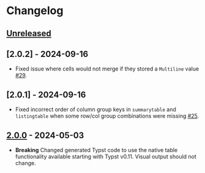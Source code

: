 # Changelog

## [Unreleased]

## [2.0.2] - 2024-09-16

- Fixed issue where cells would not merge if they stored a `Multiline` value [#29](https://github.com/PumasAI/SummaryTables.jl/pull/29).

## [2.0.1] - 2024-09-16

- Fixed incorrect order of column group keys in `summarytable` and `listingtable` when some row/col group combinations were missing [#25](https://github.com/PumasAI/SummaryTables.jl/pull/25).

## [2.0.0] - 2024-05-03

- **Breaking** Changed generated Typst code to use the native table functionality available starting with Typst v0.11. Visual output should not change.

[Unreleased]: https://github.com/PumasAI/SummaryTables.jl/compare/v2.0.0...HEAD
[2.0.0]: https://github.com/PumasAI/SummaryTables.jl/compare/v1.0.0...v2.0.0